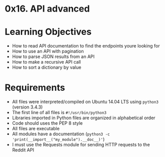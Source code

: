 # 0x16. API advanced
# Learning Objectives
* How to read API documentation to find the endpoints youre looking for
* How to use an API with pagination
* How to parse JSON results from an API
* How to make a recursive API call
* How to sort a dictionary by value
# Requirements
* All files were interpreted/compiled on Ubuntu 14.04 LTS using ```python3``` (version 3.4.3)
* The first line of all files is ```#!/usr/bin/python3```
* Libraries imported in Python files are organized in alphabetical order
* Code should uses the PEP 8 style
* All files are executable
* All modules have a documentation (```python3 -c 'print(__import__("my_module").__doc__)'```)
* I must use the Requests module for sending HTTP requests to the Reddit API
